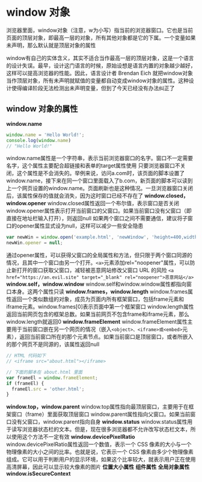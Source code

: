 # window 对象

浏览器里面，window对象（注意，w为小写）指当前的浏览器窗口。它也是当前页面的顶层对象，即最高一层的对象，所有其他对象都是它的下属。一个变量如果未声明，那么默认就是顶层对象的属性

window有自己的实体含义，其实不适合当作最高一层的顶层对象，这是一个语言的设计失误。最早，设计这门语言的时候，原始设想是语言内置的对象越少越好，这样可以提高浏览器的性能。因此，语言设计者 Brendan Eich 就把window对象当作顶层对象，所有未声明就赋值的变量都自动变成window对象的属性。这种设计使得编译阶段无法检测出未声明变量，但到了今天已经没有办法纠正了

## window 对象的属性
**window.name**
```javascript
window.name = 'Hello World!';
console.log(window.name)
// "Hello World!"
```
window.name属性是一个字符串，表示当前浏览器窗口的名字。窗口不一定需要名字，这个属性主要配合超链接和表单的target属性使用
只要浏览器窗口不关闭，这个属性是不会消失的。举例来说，访问a.com时，该页面的脚本设置了window.name，接下来在同一个窗口里面载入了b.com，新页面的脚本可以读到上一个网页设置的window.name。页面刷新也是这种情况。一旦浏览器窗口关闭后，该属性保存的值就会消失，因为这时窗口已经不存在了
**window.closed，window.opener**
window.closed属性返回一个布尔值，表示窗口是否关闭
window.opener属性表示打开当前窗口的父窗口。如果当前窗口没有父窗口（即直接在地址栏输入打开），则返回null
如果两个窗口之间不需要通信，建议将子窗口的opener属性显式设为null，这样可以减少一些安全隐患
```javascript
var newWin = window.open('example.html', 'newWindow', 'height=400,width=400');
newWin.opener = null;
```
通过opener属性，可以获得父窗口的全局属性和方法，但只限于两个窗口同源的情况，且其中一个窗口由另一个打开。`<a>`元素添加rel="noopener"属性，可以防止新打开的窗口获取父窗口，减轻被恶意网站修改父窗口 URL 的风险
`<a href="https://an.evil.site" target="_blank" rel="noopener">恶意网站</a>`
**window.self，window.window**
window.self和window.window属性都指向窗口本身。这两个属性只读
**window.frames，window.length**
window.frames属性返回一个类似数组的对象，成员为页面内所有框架窗口，包括frame元素和iframe元素。window.frames[0]表示页面中第一个框架窗口
window.length属性返回当前网页包含的框架总数。如果当前网页不包含frame和iframe元素，那么window.length就返回0
**window.frameElement**
window.frameElement属性主要用于当前窗口嵌在另一个网页的情况（嵌入`<object>、<iframe>或<embed>`元素），返回当前窗口所在的那个元素节点。如果当前窗口是顶层窗口，或者所嵌入的那个网页不是同源的，该属性返回null
```javascript
// HTML 代码如下
// <iframe src="about.html"></iframe>

// 下面的脚本在 about.html 里面
var frameEl = window.frameElement;
if (frameEl) {
  frameEl.src = 'other.html';
}
```
**window.top，window.parent**
window.top属性指向最顶层窗口，主要用于在框架窗口（frame）里面获取顶层窗口
window.parent属性指向父窗口。如果当前窗口没有父窗口，window.parent指向自身
**window.status**
window.status属性用于读写浏览器状态栏的文本。但是，现在很多浏览器都不允许改写状态栏文本，所以使用这个方法不一定有效
**window.devicePixelRatio**
window.devicePixelRatio属性返回一个数值，表示一个 CSS 像素的大小与一个物理像素的大小之间的比率。也就是说，它表示一个 CSS 像素由多少个物理像素组成。它可以用于判断用户的显示环境，如果这个比率较大，就表示用户正在使用高清屏幕，因此可以显示较大像素的图片
**位置大小属性**
**组件属性**
**全局对象属性**
**window.isSecureContext**
